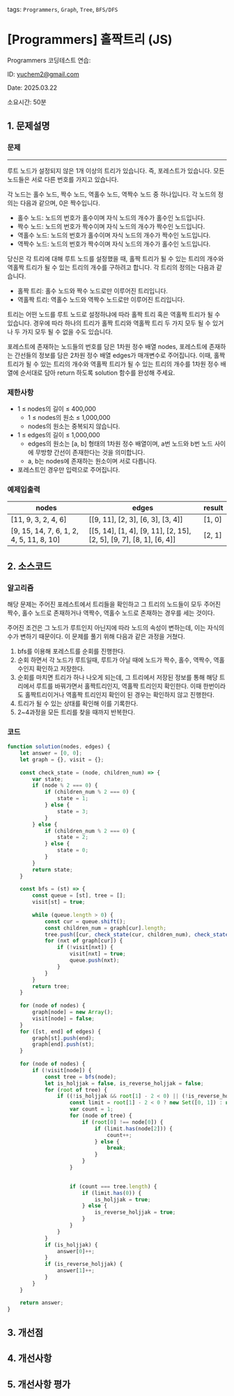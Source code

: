 tags: `Programmers`, `Graph`, `Tree`, `BFS/DFS`
# [Programmers] 홀짝트리 (JS)
Programmers 코딩테스트 연습: 

ID: yuchem2@gmail.com

Date: 2025.03.22

소요시간: 50분

## 1. 문제설명

### 문제
---

루트 노드가 설정되지 않은 1개 이상의 트리가 있습니다. 즉, 포레스트가 있습니다.
모든 노드들은 서로 다른 번호를 가지고 있습니다.

각 노드는 홀수 노드, 짝수 노드, 역홀수 노드, 역짝수 노드 중 하나입니다. 각 노드의 정의는 다음과 같으며, 0은 짝수입니다.

+ 홀수 노드: 노드의 번호가 홀수이며 자식 노드의 개수가 홀수인 노드입니다.
+ 짝수 노드: 노드의 번호가 짝수이며 자식 노드의 개수가 짝수인 노드입니다.
+ 역홀수 노드: 노드의 번호가 홀수이며 자식 노드의 개수가 짝수인 노드입니다.
+ 역짝수 노드: 노드의 번호가 짝수이며 자식 노드의 개수가 홀수인 노드입니다.

당신은 각 트리에 대해 루트 노드를 설정했을 때, 홀짝 트리가 될 수 있는 트리의 개수와 역홀짝 트리가 될 수 있는 트리의 개수를 구하려고 합니다. 각 트리의 정의는 다음과 같습니다.

+ 홀짝 트리: 홀수 노드와 짝수 노드로만 이루어진 트리입니다.
+ 역홀짝 트리: 역홀수 노드와 역짝수 노드로만 이루어진 트리입니다.

트리는 어떤 노드를 루트 노드로 설정하냐에 따라 홀짝 트리 혹은 역홀짝 트리가 될 수 있습니다. 경우에 따라 하나의 트리가 홀짝 트리와 역홀짝 트리 두 가지 모두 될 수 있거나 두 가지 모두 될 수 없을 수도 있습니다.

포레스트에 존재하는 노드들의 번호를 담은 1차원 정수 배열 nodes, 포레스트에 존재하는 간선들의 정보를 담은 2차원 정수 배열 edges가 매개변수로 주어집니다. 이때, 홀짝 트리가 될 수 있는 트리의 개수와 역홀짝 트리가 될 수 있는 트리의 개수를 1차원 정수 배열에 순서대로 담아 return 하도록 solution 함수를 완성해 주세요.

### 제한사항

+ 1 ≤ nodes의 길이 ≤ 400,000
  + 1 ≤ nodes의 원소 ≤ 1,000,000
  + nodes의 원소는 중복되지 않습니다.
+ 1 ≤ edges의 길이 ≤ 1,000,000
  + edges의 원소는 [a, b] 형태의 1차원 정수 배열이며, a번 노드와 b번 노드 사이에 무방향 간선이 존재한다는 것을 의미합니다.
  + a, b는 nodes에 존재하는 원소이며 서로 다릅니다.
+ 포레스트인 경우만 입력으로 주어집니다.

 
### 예제입출력

| nodes                                    | edges                                                               | result  |
|------------------------------------------|---------------------------------------------------------------------|---------|
| [11, 9, 3, 2, 4, 6]                      | [[9, 11], [2, 3], [6, 3], [3, 4]]                                   | [1, 0]  |
| [9, 15, 14, 7, 6, 1, 2, 4, 5, 11, 8, 10] | [[5, 14], [1, 4], [9, 11], [2, 15], [2, 5], [9, 7], [8, 1], [6, 4]] | [2, 1]  |

## 2. 소스코드

### 알고리즘
해당 문제는 주어진 포레스트에서 트리들을 확인하고 그 트리의 노드들이 모두 주어진 짝수, 홀수 노드로 존재하거나 역짝수, 역홀수 노드로 존재하는 경우를 세는 것이다.

주어진 조건은 그 노드가 루트인지 아닌지에 따라 노드의 속성이 변하는데, 이는 자식의 수가 변하기 때문이다. 이 문제를 풀기 위해 다음과 같은 과정을 거쳤다.

1. bfs를 이용해 포레스트를 순회를 진행한다.
2. 순회 하면서 각 노드가 루트일때, 루트가 아닐 때에 노드가 짝수, 홀수, 역짝수, 역홀수인지 확인하고 저장한다.
3. 순회를 마치면 트리가 하나 나오게 되는데, 그 트리에서 저장된 정보를 통해 해당 트리에서 루트를 바꿔가면서 홀짝트리인지, 역홀짝 트리인지 확인한다. 이때 한번이라도 홀짝트리이거나 역홀짝 트리인지 확인이 된 경우는 확인하지 않고 진행한다.
4. 트리가 될 수 있는 상태를 확인해 이를 기록한다.
5. 2~4과정을 모든 트리를 찾을 때까지 반복한다.


### 코드
```js
function solution(nodes, edges) {
    let answer = [0, 0];
    let graph = {}, visit = {};
    
    const check_state = (node, children_num) => {
        var state;
        if (node % 2 === 0) {
            if (children_num % 2 === 0) {
                state = 1;
            } else {
                state = 3;
            }
        } else {
            if (children_num % 2 === 0) {
                state = 2;
            } else {
                state = 0;
            }
        }
        return state;
    }
    
    const bfs = (st) => {
        const queue = [st], tree = [];
        visit[st] = true;
        
        while (queue.length > 0) {
            const cur = queue.shift();
            const children_num = graph[cur].length;
            tree.push([cur, check_state(cur, children_num), check_state(cur, children_num-1)]);
            for (nxt of graph[cur]) {
                if (!visit[nxt]) {
                    visit[nxt] = true;
                    queue.push(nxt);
                }
            }
        }
        return tree;
    }
    
    for (node of nodes) {
        graph[node] = new Array();
        visit[node] = false;
    }
    for ([st, end] of edges) {
        graph[st].push(end);
        graph[end].push(st);
    }
    
    for (node of nodes) {
        if (!visit[node]) {
            const tree = bfs(node);
            let is_holjjak = false, is_reverse_holjjak = false;
            for (root of tree) {
                if ((!is_holjjak && root[1] - 2 < 0) || (!is_reverse_holjjak && root[1] - 2 >= 0)) {
                    const limit = root[1] - 2 < 0 ? new Set([0, 1]) : new Set([2, 3]);
                    var count = 1;
                    for (node of tree) {
                        if (root[0] !== node[0]) {
                            if (limit.has(node[2])) {
                                count++;
                            } else {
                                break;
                            }
                        }
                    }
                    

                    if (count === tree.length) {
                        if (limit.has(0)) {
                            is_holjjak = true;
                        } else {
                            is_reverse_holjjak = true;
                        }
                    }
                }
            }
            if (is_holjjak) {
                answer[0]++;
            }
            if (is_reverse_holjjak) {
                answer[1]++;
            }
        }
    }

    return answer;
}
```
## 3. 개선점

## 4. 개선사항

## 5. 개선사항 평가
